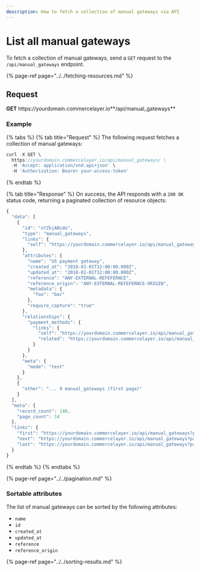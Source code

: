 ```yaml
---
description: How to fetch a collection of manual gateways via API
---
```


# List all manual gateways

To fetch a collection of manual gateways, send a `GET` request to the `/api/manual_gateways` endpoint.

{% page-ref page="../../fetching-resources.md" %}

## Request

**GET** https://<i></i>yourdomain.commercelayer.io**/api/manual_gateways**

### **Example**

{% tabs %}
{% tab title="Request" %}
The following request fetches a collection of manual gateways:

```javascript
curl -X GET \
  https://yourdomain.commercelayer.io/api/manual_gateways/ \
  -H 'Accept: application/vnd.api+json' \
  -H 'Authorization: Bearer your-access-token'
```
{% endtab %}

{% tab title="Response" %}
On success, the API responds with a `200 OK` status code, returning a paginated collection of resource objects:

```javascript
{
  "data": [
    {
      "id": "xYZkjABcde",
      "type": "manual_gateways",
      "links": {
        "self": "https://yourdomain.commercelayer.io/api/manual_gateways/xYZkjABcde"
      },
      "attributes": {
        "name": "US payment gateway",
        "created_at": "2018-01-01T12:00:00.000Z",
        "updated_at": "2018-01-01T12:00:00.000Z",
        "reference": "ANY-EXTERNAL-REFEFERNCE",
        "reference_origin": "ANY-EXTERNAL-REFEFERNCE-ORIGIN",
        "metadata": {
          "foo": "bar"
        },
        "require_capture": "true"
      },
      "relationships": {
        "payment_methods": {
          "links": {
            "self": "https://yourdomain.commercelayer.io/api/manual_gateways/xYZkjABcde/relationships/payment_methods",
            "related": "https://yourdomain.commercelayer.io/api/manual_gateways/xYZkjABcde/payment_methods"
          }
        }
      },
      "meta": {
        "mode": "test"
      }
    },
    {
      "other": "... 9 manual_gateways (first page)"
    }
  ],
  "meta": {
    "record_count": 140,
    "page_count": 14
  },
  "links": {
    "first": "https://yourdomain.commercelayer.io/api/manual_gateways?page[number]=1&page[size]=10",
    "next": "https://yourdomain.commercelayer.io/api/manual_gateways?page[number]=2&page[size]=10",
    "last": "https://yourdomain.commercelayer.io/api/manual_gateways?page[number]=14&page[size]=10"
  }
}
```
{% endtab %}
{% endtabs %}

{% page-ref page="../../pagination.md" %}

### Sortable attributes

The list of manual gateways can be sorted by the following attributes:

* `name`
* `id`
* `created_at`
* `updated_at`
* `reference`
* `reference_origin`

{% page-ref page="../../sorting-results.md" %}

